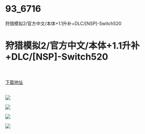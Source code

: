 # 93_6716
狩猎模拟2/官方中文/本体+1.1升补+DLC/[NSP]-Switch520
# 狩猎模拟2/官方中文/本体+1.1升补+DLC/[NSP]-Switch520
 <br/></br>
[下载地址](https://www.switch520.cc/article/6716 "下载地址")
<br/></br>

<p><span><strong><img src="https://www.switch520.cc/muke_img/upload_art_editor_20201016-1_a4c695d651039475a0b6f4de5ec8f53b.jpg"></strong></span></p>
<p><span><strong><img src="https://www.switch520.cc/muke_img/upload_art_editor_20201016-1_d0ed4cfce7c1d6e5e77a7dd2c062175c.jpg"></strong></span></p>
<p><span><strong><img src="https://www.switch520.cc/muke_img/upload_art_editor_20201016-1_1566af9dd88361db8e2aa0112296ddf0.jpg"></strong></span></p>
<p><span><strong><img src="https://www.switch520.cc/muke_img/upload_art_editor_20201016-1_605bd9ed3d8c9c95bc9dd67f9f4e1d34.jpg"></strong></span></p>
<p></p>
<p></p>
